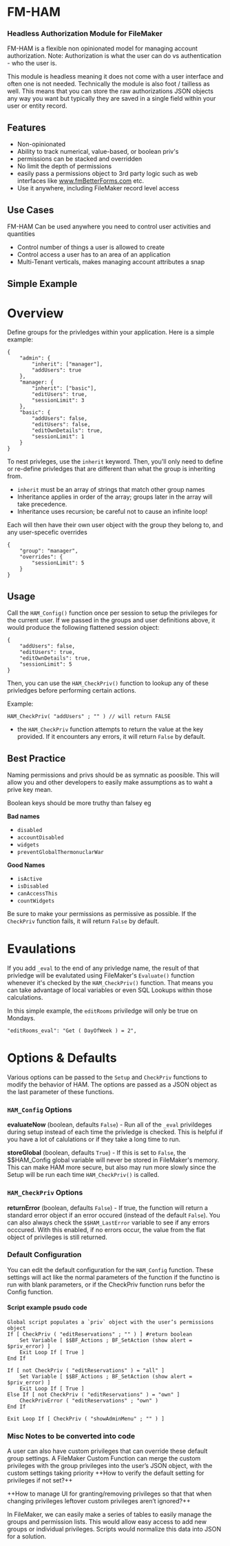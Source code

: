 # FM-HAM
### Headless Authorization Module for FileMaker

FM-HAM is a flexible non opinionated model for managing account authorization. Note: Authorization is what the user can do vs authentication - who the user is.

This module is headless meaning it does not come with a user interface and often one is not needed. Technically the module is also foot / tailless as well. This means that you can store the raw authorizations JSON objects any way you want but typically they are saved in a single field within your user or entity record.

## Features
- Non-opinionated
- Ability to track numerical, value-based, or boolean priv's
- permissions can be stacked and overridden
- No limit the depth of permissions
- easily pass a permissions object to 3rd party logic such as web interfaces like www.fmBetterForms.com etc.
- Use it anywhere, including FileMaker record level access

## Use Cases
FM-HAM Can be used anywhere you need to control user activities and quantities
- Control number of things a user is allowed to create
- Control access a user has to an area of an application
- Multi-Tenant verticals, makes managing account attributes a snap

## Simple Example ## 

# Overview
Define groups for the privledges within your application. Here is a simple example:

```
{
	"admin": {
		"inherit": ["manager"],
		"addUsers": true
	},
	"manager: {
		"inherit": ["basic"],
		"editUsers": true,
		"sessionLimit": 3
	},
	"basic": {
		"addUsers": false,
		"editUsers": false,
		"editOwnDetails": true,
		"sessionLimit": 1
	}
}
```

To nest privleges, use the `inherit` keyword. Then, you'll only need to define or re-define privledges that are different than what the group is inheriting from.

- `inherit` must be an array of strings that match other group names
- Inheritance applies in order of the array; groups later in the array will take precedence.
- Inheritance uses recursion; be careful not to cause an infinite loop!

Each will then have their own user object with the group they belong to, and any user-specefic overrides

```
{
	"group": "manager",
	"overrides": {
		"sessionLimit": 5
	}
}
```

## Usage

Call the `HAM_Config()` function once per session to setup the privileges for the current user. If we passed in the groups and user definitions above, it would produce the following flattened session object:

```
{
	"addUsers": false,
	"editUsers": true,
	"editOwnDetails": true,
	"sessionLimit": 5
}
```

Then, you can use the `HAM_CheckPriv()` function to lookup any of these privledges before performing certain actions.

Example:
```
HAM_CheckPriv( "addUsers" ; "" ) // will return FALSE
```

- the `HAM_CheckPriv` function attempts to return the value at the key provided. If it encounters any errors, it will return `False` by default. 

## Best Practice
Naming permissions and privs should be as symnatic as poosible. This will allow you and other developers to easily make assumptions as to waht a prive key mean.

Boolean keys should be more truthy than falsey eg 

**Bad names**

- `disabled`
- `accountDisabled`
- `widgets`
- `preventGlobalThermonuclarWar`

**Good Names**

- `isActive`
- `isDisabled`
- `canAccessThis`
- `countWidgets`

Be sure to make your permissions as permissive as possible. If the `CheckPriv` function fails, it will return `False` by default.


# Evaulations

If you add `_eval` to the end of any privledge name, the result of that privledge will be evalutated using FileMaker's `Evaluate()` function whenever it's checked by the `HAM_CheckPriv()` function. That means you can take advantage of local variables or even SQL Lookups within those calculations.

In this simple example, the `editRooms` priviledge will only be true on Mondays.
```
"editRooms_eval": "Get ( DayOfWeek ) = 2",
```

# Options & Defaults

Various options can be passed to the `Setup` and `CheckPriv` functions to modify the behavior of HAM. The options are passed as a JSON object as the last parameter of these functions.

### `HAM_Config` Options

**evaluateNow** (boolean, defaults `False`) - Run all of the `_eval` privildeges during setup instead of each time the privledge is checked. This is helpful if you have a lot of calulations or if they take a long time to run.

**storeGlobal** (boolean, defaults `True`) - If this is set to `False`, the $$HAM_Config global variable will never be stored in FileMaker's memory. This can make HAM more secure, but also may run more slowly since the Setup will be run each time `HAM_CheckPriv()` is called.

### `HAM_CheckPriv` Options

**returnError** (boolean, defaults `False`) - If true, the function will return a standard error object if an error occured (instead of the default `False`). You can also always check the `$$HAM_LastError` variable to see if any errors occcured. With this enabled, if no errors occur, the value from the flat object of privileges is still returned.

### Default Configuration

You can edit the default configuration for the `HAM_Config` function. These settings will act like the normal parameters of the function if the functino is run with blank parameters, or if the CheckPriv function runs befor the Config function.


#### Script example psudo code
```
Global script populates a `priv` object with the user’s permissions object
If [ CheckPriv ( "editReservations" ; "" ) ] #return boolean
	Set Variable [ $$BF_Actions ; BF_SetAction (show alert = $priv_error) ]
	Exit Loop If [ True ]
End If
```



```
If [ not CheckPriv ( "editReservations" ) = "all" ]
	Set Variable [ $$BF_Actions ; BF_SetAction (show alert = $priv_error) ]
	Exit Loop If [ True ]
Else If [ not CheckPriv ( "editReservations" ) = "own" ]
	CheckPrivError ( "editReservations" ; "own" )
End If
​
Exit Loop If [ CheckPriv ( "showAdminMenu" ; "" ) ]

```

### Misc Notes to be converted into code

A user can also have custom privileges that can override these default group settings. A FileMaker Custom Function can merge the custom privileges with the group privileges into the user’s JSON object, with the custom settings taking priority
++How to verify the default setting for privileges if not set?++

++How to manage UI for granting/removing privileges so that that when changing privileges leftover custom privileges aren’t ignored?++

In FileMaker, we can easily make a series of tables to easily manage the groups and permission lists. This would allow easy access to add new groups or individual privileges. Scripts would normalize this data into JSON for a solution.
